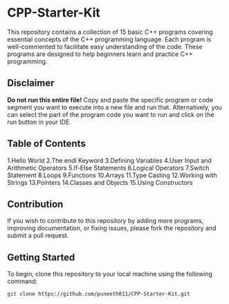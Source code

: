 # CPP-Starter-Kit

This repository contains a collection of 15 basic C++ programs covering essential concepts of the C++ programming language. Each program is well-commented to facilitate easy understanding of the code. These programs are designed to help beginners learn and practice C++ programming.

## Disclaimer

**Do not run this entire file!** Copy and paste the specific program or code segment you want to execute into a new file and run that. Alternatively, you can select the part of the program code you want to run and click on the run button in your IDE.

## Table of Contents
1.Hello World
2.The endl Keyword
3.Defining Variables
4.User Input and Arithmetic Operators
5.If-Else Statements
6.Logical Operators
7.Switch Statement
8.Loops
9.Functions
10.Arrays
11.Type Casting
12.Working with Strings
13.Pointers
14.Classes and Objects
15.Using Constructors

## Contribution
If you wish to contribute to this repository by adding more programs, improving documentation, or fixing issues, please fork the repository and submit a pull request.

## Getting Started

To begin, clone this repository to your local machine using the following command:

```bash
git clone https://github.com/puneeth011/CPP-Starter-Kit.git
